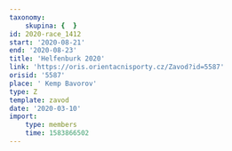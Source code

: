 ```yaml
---
taxonomy:
    skupina: {  }
id: 2020-race_1412
start: '2020-08-21'
end: '2020-08-23'
title: 'Helfenburk 2020'
link: 'https://oris.orientacnisporty.cz/Zavod?id=5587'
orisid: '5587'
place: ' Kemp Bavorov'
type: Z
template: zavod
date: '2020-03-10'
import:
    type: members
    time: 1583866502
---
```

